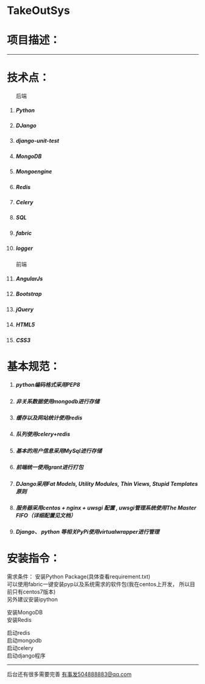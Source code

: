 # TakeOutSys
项目描述：
====
**********


技术点：
====
<ol>
后端
<li><h5>Python<h5></li>
<li><h5>DJango<h5></li>
<li><h5>django-unit-test<h5></li>
<li><h5>MongoDB<h5></li>
<li><h5>Mongoengine<h5></li>
<li><h5>Redis<h5></li>
<li><h5>Celery<h5></li>
<li><h5>SQL<h5></li>
<li><h5>fabric<h5></li>
<li><h5>logger<h5></li>

前端
<li><h5>AngularJs<h5></li>
<li><h5>Bootstrap<h5></li>
<li><h5>jQuery<h5></li>
<li><h5>HTML5<h5></li>
<li><h5>CSS3<h5></li>
</ol>


基本规范：
====
<ol>
<li><h5>python编码格式采用PEP8<h5></li>  
<li><h5>非关系数据使用mongodb进行存储<h5></li>  
<li><h5>缓存以及网站统计使用redis<h5></li>
<li><h5>队列使用celery+redis<h5></li> 
<li><h5>基本的用户信息采用MySql进行存储<h5></li>  
<li><h5>前端统一使用grant进行打包<h5></li>  
<li><h5>DJango采用Fat Models, Utility Modules, Thin Views, Stupid Templates 原则<h5></li>  
<li><h5>服务器采用centos + nginx + uwsgi 配置 , uwsgi管理系统使用The Master FIFO（详细配置见文档）<h5></li> 
<li><h5>Django、 python 等相关PyPi使用virtualwrapper进行管理  <h5></li>
</ol>

安装指令：
====
需求条件：
安装Python Package(具体查看requirement.txt)<br>
可以使用fabric一键安装pyp以及系统需求的软件包(我在centos上开发， 所以目前只有centos7版本)<br>
另外建议安装ipython<br>

安装MongoDB<br>
安装Redis<br>

启动redis<br>
启动mongodb<br>
启动celery <br>
启动django程序<br>

----------
后台还有很多需要完善
有事发504888883@qq.com
